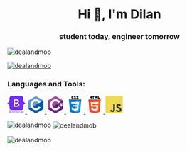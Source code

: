 <h1 align="center">Hi 👋, I'm Dilan</h1>
<h3 align="center">student today, engineer tomorrow</h3>

<p align="left"> <img src="https://komarev.com/ghpvc/?username=dealandmob&label=Profile%20views&color=0e75b6&style=flat" alt="dealandmob" /> </p>

<p align="left"> <a href="https://github.com/ryo-ma/github-profile-trophy"><img src="https://github-profile-trophy.vercel.app/?username=dealandmob" alt="dealandmob" /></a> </p>


<p align="left">
</p>

<h3 align="left">Languages and Tools:</h3>
<p align="left"> <a href="https://getbootstrap.com" target="_blank" rel="noreferrer"> <img src="https://raw.githubusercontent.com/devicons/devicon/master/icons/bootstrap/bootstrap-plain-wordmark.svg" alt="bootstrap" width="40" height="40"/> </a> <a href="https://www.cprogramming.com/" target="_blank" rel="noreferrer"> <img src="https://raw.githubusercontent.com/devicons/devicon/master/icons/c/c-original.svg" alt="c" width="40" height="40"/> </a> <a href="https://www.w3schools.com/cs/" target="_blank" rel="noreferrer"> <img src="https://raw.githubusercontent.com/devicons/devicon/master/icons/csharp/csharp-original.svg" alt="csharp" width="40" height="40"/> </a> <a href="https://www.w3schools.com/css/" target="_blank" rel="noreferrer"> <img src="https://raw.githubusercontent.com/devicons/devicon/master/icons/css3/css3-original-wordmark.svg" alt="css3" width="40" height="40"/> </a> <a href="https://www.w3.org/html/" target="_blank" rel="noreferrer"> <img src="https://raw.githubusercontent.com/devicons/devicon/master/icons/html5/html5-original-wordmark.svg" alt="html5" width="40" height="40"/> </a> <a href="https://developer.mozilla.org/en-US/docs/Web/JavaScript" target="_blank" rel="noreferrer"> <img src="https://raw.githubusercontent.com/devicons/devicon/master/icons/javascript/javascript-original.svg" alt="javascript" width="40" height="40"/> </a> </p>

<p style="background-color: black;"><img align="left" src="https://github-readme-stats.vercel.app/api/top-langs?username=dealandmob&show_icons=true&locale=en&layout=compact" alt="dealandmob"/></p>

<p>&nbsp;<img align="center" src="https://github-readme-stats.vercel.app/api?username=dealandmob&show_icons=true&locale=en" alt="dealandmob" /></p>

<p><img align="center" src="https://github-readme-streak-stats.herokuapp.com/?user=dealandmob&" alt="dealandmob" /></p>
